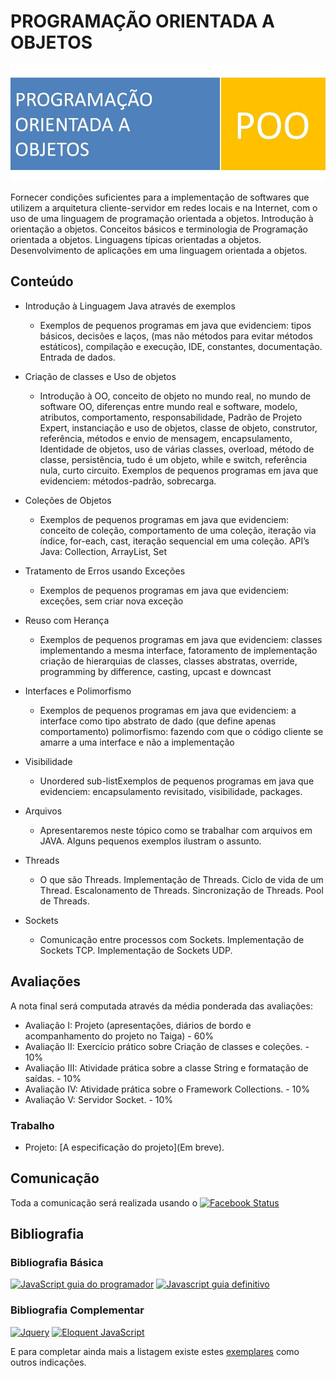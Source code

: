 # PROGRAMAÇÃO ORIENTADA A OBJETOS

![Banner da disciplina](POO.jpg)

Fornecer condições suficientes para a implementação de softwares que utilizem a arquitetura cliente-servidor em redes locais e na Internet, com o uso de uma linguagem de programação orientada a objetos. Introdução à orientação a objetos. Conceitos básicos e terminologia de Programação orientada a objetos. Linguagens típicas orientadas a objetos. Desenvolvimento de aplicações em uma linguagem orientada a objetos. 


## Conteúdo

* Introdução à Linguagem Java através de exemplos
  * Exemplos de pequenos programas em java que evidenciem: tipos básicos, decisões e laços, (mas não métodos para evitar métodos estáticos), compilação e execução, IDE, constantes, documentação. Entrada de dados.
 
* Criação de classes e Uso de objetos
  * Introdução à OO, conceito de objeto no mundo real, no mundo de software OO, diferenças entre mundo real e software, modelo, atributos, comportamento, responsabilidade, Padrão de Projeto Expert, instanciação e uso de objetos, classe de objeto, construtor, referência, métodos e envio de mensagem, encapsulamento, Identidade de objetos, uso de várias classes, overload, método de classe, persistência, tudo é um objeto, while e switch, referência nula, curto circuito.  Exemplos de pequenos programas em java que evidenciem: métodos-padrão, sobrecarga.
 
* Coleções de Objetos
  * Exemplos de pequenos programas em java que evidenciem: conceito de coleção, comportamento de uma coleção, iteração via índice, for-each, cast, iteração sequencial em uma coleção. API’s Java: Collection, ArrayList, Set 
 
* Tratamento de Erros usando Exceções
  * Exemplos de pequenos programas em java que evidenciem: exceções, sem criar nova exceção
 
* Reuso com Herança
  * Exemplos de pequenos programas em java que evidenciem: classes implementando a mesma interface, fatoramento de implementação criação de hierarquias de classes, classes abstratas, override, programming by difference, casting, upcast e downcast
 
* Interfaces e Polimorfismo
  * Exemplos de pequenos programas em java que evidenciem: a interface como tipo abstrato de dado (que define apenas comportamento) polimorfismo: fazendo com que o código cliente se amarre a uma interface e não a implementação

* Visibilidade
  * Unordered sub-listExemplos de pequenos programas em java que evidenciem: encapsulamento revisitado, visibilidade, packages.

* Arquivos
  * Apresentaremos neste tópico como se trabalhar com arquivos em JAVA. Alguns pequenos exemplos ilustram o assunto.

* Threads
  * O que são Threads. Implementação de Threads. Ciclo de vida de um Thread. Escalonamento de Threads. Sincronização de Threads. Pool de Threads.

* Sockets
  * Comunicação entre processos com Sockets. Implementação de Sockets TCP. Implementação de Sockets UDP.


## Avaliações

A nota final será computada através da média ponderada das avaliações:

* Avaliação I: Projeto (apresentações, diários de bordo e acompanhamento do projeto no Taiga) - 60%
* Avaliação II: Exercício prático sobre Criação de classes e coleções. - 10%
* Avaliação III: Atividade prática sobre a classe String e formatação de saídas. - 10%
* Avaliação IV: Atividade prática sobre o Framework Collections. - 10%
* Avaliação V: Servidor Socket. - 10%

### Trabalho
* Projeto: [A especificação do projeto](Em breve).

## Comunicação
Toda a comunicação será realizada usando o [![Facebook Status](https://ifpb.herokuapp.com/badge.svg)](https://www.facebook.com/groups/168660960206699/)

## Bibliografia

### Bibliografia Básica

[![JavaScript guia do programador](assets/books/js-guia-programador.png)](http://novatec.com.br/livros/javascriptguia/) [![Javascript guia definitivo](assets/books/js-guia-definitivo.jpg)](http://shop.oreilly.com/product/9780596805531.do)

### Bibliografia Complementar

[![Jquery](assets/books/jquery.jpg)](http://novatec.com.br/livros/jquery/) [![Eloquent JavaScript](assets/books/eloquent-js.png)](http://eloquentjavascript.net/)

E para completar ainda mais a listagem existe estes [exemplares](http://jsbooks.revolunet.com/) como outros indicações.
